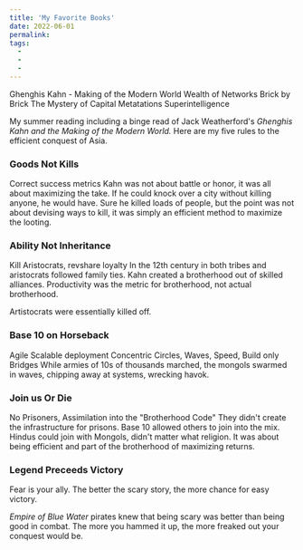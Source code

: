 ```yaml
---
title: 'My Favorite Books'
date: 2022-06-01
permalink:
tags:
  -
  -
  -
---
```


Ghenghis Kahn - Making of the Modern World
Wealth of Networks
Brick by Brick
The Mystery of Capital
Metatations
Superintelligence



My summer reading including a binge read of Jack Weatherford's *Ghenghis Kahn and the Making of the Modern World.* Here are my five rules to the efficient conquest of Asia.

### Goods Not Kills
Correct success metrics
Kahn was not about battle or honor, it was all about maximizing the take. If he could knock over a city without killing anyone, he would have. Sure he killed loads of people, but the point was not about devising ways to kill, it was simply an efficient method to maximize the looting.

### Ability Not Inheritance
Kill Aristocrats, revshare loyalty
In the 12th century in both tribes and aristocrats followed family ties. Kahn created a brotherhood out of skilled alliances. Productivity was the metric for brotherhood, not actual brotherhood.

Artistocrats were essentially killed off.

### Base 10 on Horseback
Agile Scalable deployment
Concentric Circles, Waves, Speed, Build only Bridges
While armies of 10s of thousands marched, the mongols swarmed in waves, chipping away at systems, wrecking havok.

### Join us Or Die
No Prisoners, Assimilation into the "Brotherhood Code"
They didn't create the infrastructure for prisons.
Base 10 allowed others to join into the mix. Hindus could join with Mongols, didn't matter what religion. It was about being efficient and part of the brotherhood of maximizing returns.


### Legend Preceeds Victory
Fear is  your ally. The better the scary story, the more chance for easy victory.

*Empire of Blue Water* pirates knew that being scary was better than being good in combat. The more you hammed it up, the more freaked out your conquest would be.
